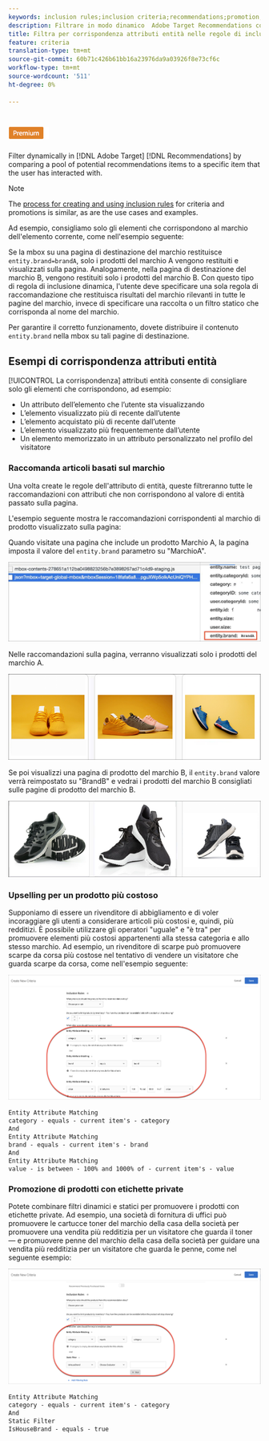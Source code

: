 ```yaml
---
keywords: inclusion rules;inclusion criteria;recommendations;promotion;promotions;dynamic filtering;dynamic;entity attribute matching
description: Filtrare in modo dinamico  Adobe Target Recommendations confrontando un insieme di potenziali elementi di raccomandazione con un elemento specifico con cui l'utente ha interagito.
title: Filtra per corrispondenza attributi entità nelle regole di inclusione dinamica in  Adobe Target Recommendations
feature: criteria
translation-type: tm+mt
source-git-commit: 60b71c426b61bb16a23976da9a03926f8e73cf6c
workflow-type: tm+mt
source-wordcount: '511'
ht-degree: 0%

---
```



# ![Corrispondenza attributo entità PREMIUM](/help/assets/premium.png)

Filter dynamically in [!DNL Adobe Target] [!DNL Recommendations] by comparing a pool of potential recommendations items to a specific item that the user has interacted with.

>[!NOTE]
>
>The [process for creating and using inclusion rules](/help/c-recommendations/c-algorithms/use-dynamic-and-static-inclusion-rules.md) for criteria and promotions is similar, as are the use cases and examples.

Ad esempio, consigliamo solo gli elementi che corrispondono al marchio dell&#39;elemento corrente, come nell&#39;esempio seguente:

Se la mbox su una pagina di destinazione del marchio restituisce `entity.brand=brandA`, solo i prodotti del marchio A vengono restituiti e visualizzati sulla pagina. Analogamente, nella pagina di destinazione del marchio B, vengono restituiti solo i prodotti del marchio B. Con questo tipo di regola di inclusione dinamica, l&#39;utente deve specificare una sola regola di raccomandazione che restituisca risultati del marchio rilevanti in tutte le pagine del marchio, invece di specificare una raccolta o un filtro statico che corrisponda al nome del marchio.

Per garantire il corretto funzionamento, dovete distribuire il contenuto `entity.brand` nella mbox su tali pagine di destinazione.

## Esempi di corrispondenza attributi entità

[!UICONTROL La corrispondenza] attributi entità consente di consigliare solo gli elementi che corrispondono, ad esempio:

* Un attributo dell’elemento che l’utente sta visualizzando
* L’elemento visualizzato più di recente dall’utente
* L’elemento acquistato più di recente dall’utente
* L’elemento visualizzato più frequentemente dall’utente
* Un elemento memorizzato in un attributo personalizzato nel profilo del visitatore

### Raccomanda articoli basati sul marchio

Una volta create le regole dell&#39;attributo di entità, queste filtreranno tutte le raccomandazioni con attributi che non corrispondono al valore di entità passato sulla pagina.

L&#39;esempio seguente mostra le raccomandazioni corrispondenti al marchio di prodotto visualizzato sulla pagina:

Quando visitate una pagina che include un prodotto Marchio A, la pagina imposta il valore del `entity.brand` parametro su &quot;MarchioA&quot;.

![Esempio di chiamata Target](/help/c-recommendations/c-algorithms/assets/example-target-call.png)

Nelle raccomandazioni sulla pagina, verranno visualizzati solo i prodotti del marchio A.

![Suggerimenti per il marchio A](/help/c-recommendations/c-algorithms/assets/brandA.png)

Se poi visualizzi una pagina di prodotto del marchio B, il `entity.brand` valore verrà reimpostato su &quot;BrandB&quot; e vedrai i prodotti del marchio B consigliati sulle pagine di prodotto del marchio B.

![Suggerimenti per il marchio B](/help/c-recommendations/c-algorithms/assets/brandB.png)

### Upselling per un prodotto più costoso

Supponiamo di essere un rivenditore di abbigliamento e di voler incoraggiare gli utenti a considerare articoli più costosi e, quindi, più redditizi. È possibile utilizzare gli operatori &quot;uguale&quot; e &quot;è tra&quot; per promuovere elementi più costosi appartenenti alla stessa categoria e allo stesso marchio. Ad esempio, un rivenditore di scarpe può promuovere scarpe da corsa più costose nel tentativo di vendere un visitatore che guarda scarpe da corsa, come nell&#39;esempio seguente:

![Upselling](/help/c-recommendations/c-algorithms/assets/upsell.png)

```
Entity Attribute Matching
category - equals - current item's - category 
And 
Entity Attribute Matching
brand - equals - current item's - brand 
And 
Entity Attribute Matching
value - is between - 100% and 1000% of - current item's - value
```

### Promozione di prodotti con etichette private

Potete combinare filtri dinamici e statici per promuovere i prodotti con etichette private. Ad esempio, una società di fornitura di uffici può promuovere le cartucce toner del marchio della casa della società per promuovere una vendita più redditizia per un visitatore che guarda il toner — e promuovere penne del marchio della casa della società per guidare una vendita più redditizia per un visitatore che guarda le penne, come nel seguente esempio:

![marchio House](/help/c-recommendations/c-algorithms/assets/housebrand.png)

```
Entity Attribute Matching
category - equals - current item's - category 
And
Static Filter
IsHouseBrand - equals - true
```
